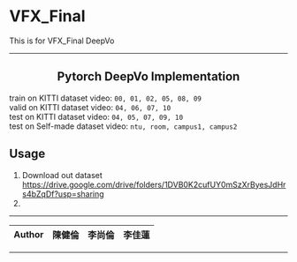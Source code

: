# VFX_Final

This is for VFX_Final DeepVo
****
## <center>Pytorch DeepVo Implementation</center>
train on KITTI dataset video: ```00, 01, 02, 05, 08, 09```  
valid on KITTI dataset video: ```04, 06, 07, 10```  
test on KITTI dataset video: ```04, 05, 07, 09, 10```  
test on Self-made dataset video: ```ntu, room, campus1, campus2```  

## Usage
1. Download out dataset  
https://drive.google.com/drive/folders/1DVB0K2cufUY0mSzXrByesJdHrs4bZqDf?usp=sharing  
2. 

****
|Author|陳健倫|李尚倫|李佳蓮|
|---|---|---|---|
****
